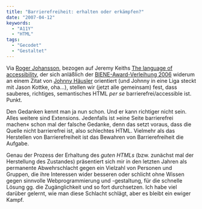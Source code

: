 ```yaml
---
title: "Barrierefreiheit: erhalten oder erkämpfen?"
date: "2007-04-12"
keywords:
  - "A11Y"
  - "HTML"
tags:
  - "Gecodet"
  - "Gestaltet"
---
```


Via [Roger Johansson](http://www.456bereastreet.com/archive/200704/adding_vs_not_removing_accessibility/), bezogen auf Jeremy Keiths [The language of accessibility](http://adactio.com/journal/1224), der sich anläßlich der [BIENE-Award-Verleihung 2006](http://www.einfach-fuer-alle.de/award2006/) widerum an einem Zitat von [Johnny Häusler](http://www.spreeblick.com) orientiert (und Johnny in eine Liga steckt mit Jason Kottke, oha…), stellen wir (jetzt alle gemeinsam) fest, dass sauberes, richtiges, semantisches HTML _per se_ barrierefrei/accessible ist. Punkt.

Den Gedanken kennt man ja nun schon. Und er kann richtiger nicht sein. Alles weitere sind Extensions. Jedenfalls ist »eine Seite barrierefrei machen« schon mal der falsche Gedanke, denn das setzt voraus, dass die Quelle nicht barrierefrei ist, also schlechtes HTML. Vielmehr als das Herstellen von Barrierefreiheit ist das Bewahren von Barrierefreiheit die Aufgabe.

Genau der Prozess der Erhaltung des _guten HTMLs_ (bzw. zunächst mal der Herstellung des Zustandes) präsentiert sich mir in den letzten Jahren als permanente Abwehrschlacht gegen ein Vielzahl von Personen und Gruppen, die ihre Interessen wider besseren oder schlicht ohne Wissen gegen sinnvolle Webprogrammierung und -gestaltung, für die schnelle Lösung gg. die Zugänglichkeit und so fort durchsetzen. Ich habe viel darüber gelernt, wie man diese Schlacht schlägt, aber es bleibt ein ewiger Kampf.


